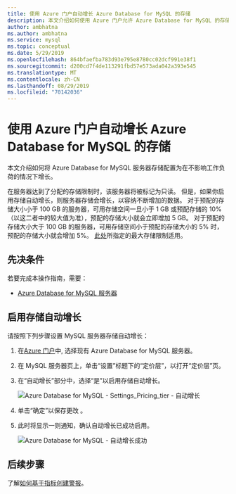 ```yaml
---
title: 使用 Azure 门户自动增长 Azure Database for MySQL 的存储
description: 本文介绍如何使用 Azure 门户允许 Azure Database for MySQL 的存储自动增长
author: ambhatna
ms.author: ambhatna
ms.service: mysql
ms.topic: conceptual
ms.date: 5/29/2019
ms.openlocfilehash: 864bfaefba783d93e795e8780cc02dcf991e38f1
ms.sourcegitcommit: d200cd7f4de113291fbd57e573ada042a393e545
ms.translationtype: MT
ms.contentlocale: zh-CN
ms.lasthandoff: 08/29/2019
ms.locfileid: "70142036"
---
```

# <a name="auto-grow-storage-in-azure-database-for-mysql-using-the-azure-portal"></a>使用 Azure 门户自动增长 Azure Database for MySQL 的存储
本文介绍如何将 Azure Database for MySQL 服务器存储配置为在不影响工作负荷的情况下增长。

在服务器达到了分配的存储限制时，该服务器将被标记为只读。 但是，如果你启用存储自动增长，则服务器存储会增长，以容纳不断增加的数据。 对于预配的存储大小小于 100 GB 的服务器，可用存储空间一旦小于 1 GB 或预配存储的 10%（以这二者中的较大值为准），预配的存储大小就会立即增加 5 GB。 对于预配的存储大小大于 100 GB 的服务器，可用存储空间小于预配的存储大小的 5% 时，预配的存储大小就会增加 5%。 [此处](https://docs.microsoft.com/azure/mysql/concepts-pricing-tiers#storage)所指定的最大存储限制适用。

## <a name="prerequisites"></a>先决条件
若要完成本操作指南，需要：
- [Azure Database for MySQL 服务器](quickstart-create-mysql-server-database-using-azure-portal.md)

## <a name="enable-storage-auto-grow"></a>启用存储自动增长 

请按照下列步骤设置 MySQL 服务器存储自动增长：

1. 在[Azure 门户](https://portal.azure.com/)中, 选择现有 Azure Database for MySQL 服务器。

2. 在 MySQL 服务器页上，单击“设置”标题下的“定价层”，以打开“定价层”页。

3. 在“自动增长”部分中，选择“是”以启用存储自动增长。

    ![Azure Database for MySQL - Settings_Pricing_tier - 自动增长](./media/howto-auto-grow-storage-portal/3-auto-grow.png)

4. 单击“确定”以保存更改 。

5. 此时将显示一则通知，确认自动增长已成功启用。

    ![Azure Database for MySQL - 自动增长成功](./media/howto-auto-grow-storage-portal/5-auto-grow-success.png)

## <a name="next-steps"></a>后续步骤

了解[如何基于指标创建警报](howto-alert-on-metric.md)。
